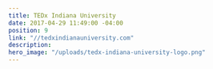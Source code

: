 ```yaml
---
title: TEDx Indiana University
date: 2017-04-29 11:49:00 -04:00
position: 9
link: "//tedxindianauniversity.com"
description:
hero_image: "/uploads/tedx-indiana-university-logo.png"
---
```


